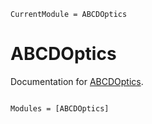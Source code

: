 ```@meta
CurrentModule = ABCDOptics
```

# ABCDOptics

Documentation for [ABCDOptics](https://github.com/curio-sitas/ABCDOptics.jl).

```@index
```

```@autodocs
Modules = [ABCDOptics]
```
